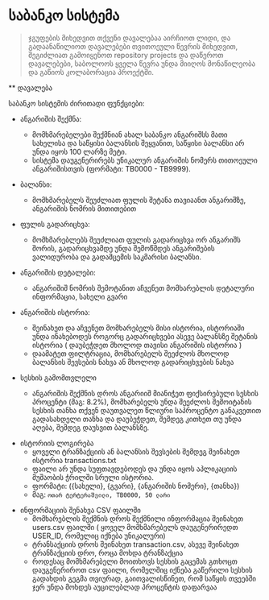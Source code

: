 # საბანკო სისტემა
> ჯგუფების მიხედვით თქვენი დავალებაა აირჩიოთ ლიდი, და გადაანაწილიოთ დავალებები თვითოეული წევრის მიხედვით, შეგიძლიათ გამოიყენოთ repository projects და დაწეროთ დავალებები, საბოლოოს ყველა წევრა უნდა მიიღოს მონაწილეობა და გაწიოს კოლაბორაცია პროექტში.

** დავალება

საბანკო სისტემის ძირითადი ფუნქციები:

- ანგარიშის შექმნა:
  - მომხმარებელები შექმნიან ახალ საბანკო ანგარიშსს მათი სახელისა და საწყისი ბალანსის შეყვანით, საწყისი ბალანსი არ უნდა იყოს 100 ლარზე მეტი.
  - სისტემა დაუგენერირებს უნიკალურ ანგარიშის ნომერს თითოეული ანგარიშისთვის (ფორმატი: TB0000 - TB9999).
  
- ბალანსი:
  - მომხმარებელს შეუძლიათ ფულის შეტანა თავიაანთ ანგარიშზე, ანგარიშის ნომრის მითითებით

- ფულის გადარიცხვა:
  - მომხმარებლებს შეუძლიათ ფულის გადარიცხვა ორ ანგარიშს შორის, გადარიცხვამდე უნდა შემოწმდეს ანგარიშების ვალიდურობა და გადამცემის საკმარისი ბალანსი.
  
- ანგარიშის დეტალები:
  - ანგარიშიშ ნომრის შემოტანით აჩვენეთ მომხარებლის დეტალური ინფორმაცია, სახელი გვარი

- ანგარიშის ისტორია:
  - შეინახეთ და აჩვენეთ მომხარებელს მისი ისტორია, ისტორიაში უნდა ინახებოდეს როგორც გადარიცხვები ასევე ბალანსზე შეტანის ისტორია ( დაუბეჭდეთ მხოლოდ თავისი ანგარიშის ისტორია )
  - დაამატეთ ფილტრაცია, მომხარებელს შეეძლოს მხოლოდ ბალანსის შევსების ნახვა ან მხოლოდ გადარიცხვების ნახვა

- სესხის გამომთვლელი
  - ანგარიშის შექმნის დროს ანგარიიშ მიანიჭეთ ფიქსირებული სესხის პროცენტი (მაგ: 8.2%), მომხარებელს უნდა შეეძლოს შემოიტანის სესხის თანხა თქვენ დაუთვალეთ წლიური საპროცენტო განაკვეთით გადასახდელი თანხა და დაუბეჭდეთ, შემდეგ კითხეთ თუ უნდა აღება, შემდეგ დაუსვით ბალანსზე.

<!-- Files -->
- ისტორიის ლოგირება
  - ყოველი ტრანზაქციის ან ბალანსის შევსების შემდეგ შეინახეთ ისტორია transactions.txt
  - ფაილი არ უნდა სუფთავდებოდეს და უნდა იყოს აპლიკაციის მუშაობის ჭრილში სრული ისტორია.
  - ფორმატი: ({სახელი}, {გვარი}, {ანგარიშის ნომერი}, {თანხა})
  - მაგ: `ოთარ ტერტერაშვილი, TB0000, 50 ლარი`
 
<!-- Files CSV -->

- ინფორმაციის შენახვა CSV ფაილში
  - მომხარებლის შექმნის დროს შექმნილი ინფორმაცია შეინახეთ users.csv ფაილში ( ყოველ მომხმარებელს დაუგენერირედთ USER_ID, რომელიც იქნება უნიკალური)
  - ტრანსაქციის დროს შეინახეთ transaction.csv, ასევე შეინახეთ ტრანზაქციის დრო, როცა მოხდა ტრანზაქცია
  - როდესაც მომხმარებელი მოითხოვს სესხის გაცემას გთხოცთ დაუგენერიროთ csv ფაილი, რომელშიც იქნება გაწერილი სესხის გადახდის გეგმა თვიურად, გაითვალისწინეთ, რომ საწყის თვეებში ჯერ უნდა მოხდეს აუცილებლად პროცენტის დაფარვაა
